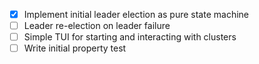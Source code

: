 - [x] Implement initial leader election as pure state machine
- [ ] Leader re-election on leader failure
- [ ] Simple TUI for starting and interacting with clusters
- [ ] Write initial property test
